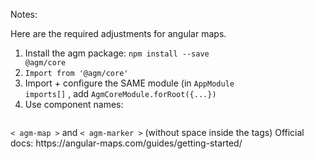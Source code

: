 
Notes:



Here are the required adjustments for angular maps.

1) Install the agm package: <code>npm install --save @agm/core</code> 
2) <code>Import from '@agm/core'</code> 
3) Import + configure the SAME module (in <code>AppModule  imports[]</code> , add <code>AgmCoreModule.forRoot({...})</code>
4) Use component names:
<code> 
< agm-map ></code>  and  <code>< agm-marker ></code> (without space inside the tags)
Official docs: https://angular-maps.com/guides/getting-started/